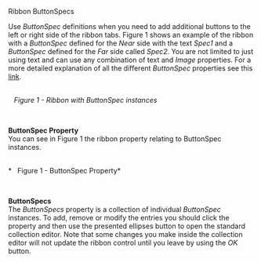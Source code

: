 Ribbon ButtonSpecs

Use *ButtonSpec* definitions when you need to add additional buttons to the left
or right side of the ribbon tabs. Figure 1 shows an example of the ribbon with a
*ButtonSpec* defined for the *Near* side with the text *Spec1* and a
*ButtonSpec* defined for the *Far* side called *Spec2*. You are not limited to
just using text and can use any combination of text and *Image* properties. For
a more detailed explanation of all the different *ButtonSpec* properties see
this [link](buttonspec.md).  
  
    
   *Figure 1 - Ribbon with ButtonSpec instances*

 

**ButtonSpec Property**  
You can see in Figure 1 the ribbon property relating to ButtonSpec instances.

    
*   Figure 1 - ButtonSpec Property*

 

**ButtonSpecs**  
The *ButtonSpecs* property is a collection of individual *ButtonSpec* instances.
To add, remove or modify the entries you should click the property and then use
the presented ellipses button to open the standard collection editor. Note that
some changes you make inside the collection editor will not update the ribbon
control until you leave by using the *OK* button.
